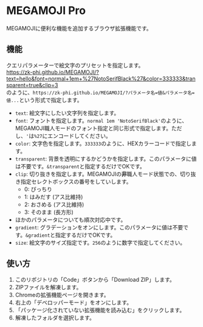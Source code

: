# MEGAMOJI Pro  
MEGAMOJIに便利な機能を追加するブラウザ拡張機能です。  
  
## 機能  
クエリパラメーターで絵文字のプリセットを指定します。  
https://zk-phi.github.io/MEGAMOJI/?text=hello&font=normal+1em+%27NotoSerifBlack%27&color=333333&transparent=true&clip=3  
のように、`https://zk-phi.github.io/MEGAMOJI/?パラメータ名=値&パラメータ名=値...`という形式で指定します。
- `text`: 絵文字にしたい文字列を指定します。
- `font`: フォントを指定します。`normal 1em 'NotoSerifBlack'`のように、MEGAMOJI職人モードのフォント指定と同じ形式で指定します。ただし、`'`は`%27`にエンコードしてください。
- `color`: 文字色を指定します。`333333`のように、HEXカラーコードで指定します。
- `transparent`: 背景を透明にするかどうかを指定します。このパラメータに値は不要です。`&transparent`と指定するだけでOKです。
- `clip`: 切り抜きを指定します。MEGAMOJIの**非**職人モード状態での、切り抜き指定セレクトボックスの番号をしていします。
  - 0: ぴっちり
  - 1: はみだす (アス比維持)
  - 2: おさめる (アス比維持)
  - 3: そのまま (長方形)
- ほかのパラメータについても順次対応中です。
- `gradient`: グラデーションをオンにします。このパラメータに値は不要です。`&gradient`と指定するだけでOKです。
- `size`: 絵文字のサイズ指定です。`256`のように数字で指定してください。

## 使い方
1. このリポジトリの「Code」ボタンから「Download ZIP」します。
2. ZIPファイルを解凍します。
3. Chromeの拡張機能ページを開きます。
4. 右上の「デベロッパーモード」をオンにします。
5. 「パッケージ化されていない拡張機能を読み込む」をクリックします。
6. 解凍したフォルダを選択します。